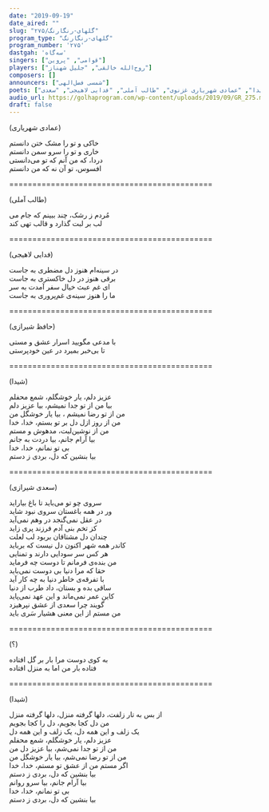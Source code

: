 ```yaml
---
date: "2019-09-19"
date_aired: ""
slug: "گلهای-رنگارنگ/۲۷۵"
program_type: "گلهای-رنگارنگ"
program_number: '۲۷۵'
dastgah: 'سه‌گاه'
singers: ["قوامی", "پروین"]
players: ["روح‌الله خالقی", "جلیل شهناز"]
composers: []
announcers: ["شمسی فضل‌الهی"]
poets: ["حافظ", "علی‌اکبر شیدا", "عمادی شهریاری غزنوی", "طالب آملی", "فدایی لاهیجی", "سعدی"]
audio_url: https://golhaprogram.com/wp-content/uploads/2019/09/GR_275.mp3
draft: false
---
```


(عمادی شهریاری)  

خاکی و تو را مشک ختن دانستم  
خاری و تو را سرو سمن دانستم  
دردا، که من آنم که تو می‌دانستی  
افسوس، تو آن نه که من دانستم  

============================================  

(طالب آملی)  

مُردم ز رشک، چند ببینم که جام می  
لب بر لبت گذارد و قالب تهی کند  

============================================  

(فدایی لاهیجی)  

در سینه‌ام هنوز دل مضطری به جاست‌  
برقی هنوز در دل خاكستری به جاست  
ای غم عبث خیال سفر آمدت به سر  
ما را هنوز سینه‌ی غم‌پروری به جاست  

============================================  

(حافظ شیرازی)  

با مدعی مگویید اسرار عشق و مستی  
تا بی‌خبر بمیرد در عین خودپرستی  

============================================  

(شیدا)  

عزیز دلم، یار خوشگلم، شمع محفلم  
بیا من از تو جدا نمیشم، بیا عزیز دلم  
من از تو‌ رضا نمیشم ، بیا یار خوشگل من  
من از روز ازل دل بر تو بستم، خدا، خدا  
من از نوشین‌لبت، مدهوش و مستم  
بیا آرام جانم، بیا دردت به جانم  
بی تو نمانم، خدا، خدا  
بیا بنشین که دل، بردی ز دستم  

============================================  

(سعدی شیرازی)  

سروی چو تو می‌باید تا باغ بیاراید  
ور در همه باغستان سروی نبود شاید  
در عقل نمی‌گنجد در وهم نمی‌آید  
کز تخم بنی آدم فرزند پری زاید  
چندان دل مشتاقان بربود لب لعلت  
کاندر همه شهر اکنون دل نیست که برباید  
هر کس سر سودایی دارند و تمنایی  
من بنده‌ی فرمانم تا دوست چه فرماید  
حقا که مرا دنیا بی دوست نمی‌باید  
با تفرقه‌ی خاطر دنیا به چه کار آید  
ساقی بده و بستان، داد طرب از دنیا  
کاین عمر نمی‌ماند و این عهد نمی‌پاید  
گویند چرا سعدی از عشق نپرهیزد  
من مستم از این معنی هشیار سَری باید  

============================================  

(؟)  

به کوی دوست مرا بار بر گل افتاده  
فتاده بار من اما به منزل افتاده  

============================================  

(شیدا)  

از بس به تار زلفت، دلها گرفته منزل، دلها گرفته منزل  
من دل کجا بجویم، دل را کجا بجویم  
یک زلف و این همه دل، یک زلف و این همه دل  
عزیز دلم، یار خوشگلم، شمع محفلم  
من از تو جدا نمی‌شم، بیا عزیز دل من  
من از تو رضا نمی‌شم، بیا یار خوشگل من  
اگر مستم من از عشق تو مستم، خدا، خدا  
بیا بنشین که دل، بردی ز دستم  
بیا آرام جانم، بیا سرو روانم  
بی تو نمانم، خدا، خدا  
بیا بنشین که دل، بردی ز دستم  
